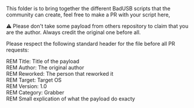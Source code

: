 This folder is to bring together the different BadUSB scripts that the community can create, feel free to make a PR with your script here,

⚠️ Please don't take some payload from others repository to claim that you are the author. Always credit the original one before all.

Please respect the following standard header for the file before all PR requests:

REM Title: Title of the payload </br>
REM Author: The original author</br>
REM Reworked: The person that reworked it  </br>
REM Target:  Target OS</br>
REM Version: 1.0</br>
REM Category: Grabber</br>
REM Small explication of what the payload do exacty </br>
